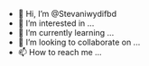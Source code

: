 - 👋 Hi, I’m @Stevaniwydifbd
- 👀 I’m interested in ...
- 🌱 I’m currently learning ...
- 💞️ I’m looking to collaborate on ...
- 📫 How to reach me ...

<!---
Stevaniwydifbd/Stevaniwydifbd is a ✨ special ✨ repository because its `README.md` (this file) appears on your GitHub profile.
You can click the Preview link to take a look at your changes.
--->
